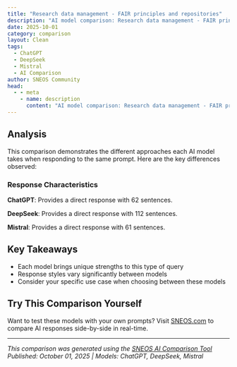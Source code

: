 ```yaml
---
title: "Research data management - FAIR principles and repositories"
description: "AI model comparison: Research data management - FAIR principles and repositories..."
date: 2025-10-01
category: comparison
layout: Clean
tags:
  - ChatGPT
  - DeepSeek
  - Mistral
  - AI Comparison
author: SNEOS Community
head:
  - - meta
    - name: description
      content: "AI model comparison: Research data management - FAIR principles and repositories..."
---
```


<ChatComparison
  title="Research data management - FAIR principles and repositories"
  prompt="Research data management - FAIR principles and repositories"
  :responses='{"ChatGPT": "Certainly! Here is an overview of Research Data Management (RDM) with a focus on the FAIR principles and data repositories:\n\n---\n\n### Research Data Management (RDM)\n\nResearch Data Management refers to the organization, storage, preservation, and sharing of data collected and used in a research project. Effective RDM ensures that research data is reliable, accessible, and reusable, facilitating transparency, reproducibility, and efficient knowledge dissemination.\n\nKey components of RDM include:\n\n- **Data Planning:** Creating a data management plan (DMP) before starting research.\n- **Data Collection:** Using standardized methods and formats.\n- **Data Storage and Backup:** Secure and reliable storage solutions.\n- **Data Documentation:** Metadata creation for describing data.\n- **Data Sharing and Preservation:** Making data available for reuse through repositories.\n \n---\n\n### FAIR Principles\n\nThe FAIR principles provide guidelines to improve the Findability, Accessibility, Interoperability, and Reusability of digital assets, especially research data.\n\n- **Findable:**\n - Data and metadata should be easy to find for both humans and computers.\n - Use globally unique and persistent identifiers (e.g., DOI).\n - Rich metadata that clearly describe the data.\n - Indexed in searchable resources.\n\n- **Accessible:**\n - Data should be retrievable using standardized protocols.\n - Authentication and authorization procedures should be transparent.\n - Metadata should remain accessible even if the data is no longer available.\n\n- **Interoperable:**\n - Data should use a formal, accessible, shared, and broadly applicable language for knowledge representation (e.g., common ontologies and vocabularies).\n - Data should interoperate with applications or workflows for analysis, storage, and processing.\n\n- **Reusable:**\n - Data should be described with accurate and relevant attributes.\n - Data usage licenses should be clear.\n - Data should meet domain-relevant community standards to ensure long-term usability.\n\n---\n\n### Data Repositories\n\nData repositories are digital platforms where researchers can deposit, store, share, and access datasets. They play a vital role in making data FAIR by providing infrastructure for discoverability, accessibility, and preservation.\n\n**Types of Data Repositories:**\n\n1. **Disciplinary Repositories:**\n - Specific to particular scientific disciplines or domains.\n - Example: GenBank for genetic sequences, PDB for protein data.\n \n2. **Institutional Repositories:**\n - Managed by institutions or universities for their researchers.\n - Example: Harvard Dataverse, institutional libraries.\n\n3. **Generalist Repositories:**\n - Accept data from any discipline.\n - Example: Zenodo, Figshare, Dryad.\n\n4. **Government Repositories:**\n - Managed by government agencies.\n - Example: NOAA for environmental data.\n\n---\n\n### Best Practices for FAIR Data and Using Repositories\n\n1. **Plan Early:** Establish a DMP that aligns with FAIR principles.\n2. **Metadata:** Create rich, standardized metadata.\n3. **Use Community Standards:** Apply standard vocabularies and formats.\n4. **Persistent Identifiers:** Assign DOIs or other PIDs to datasets.\n5. **Choose the Right Repository:** Select a repository suitable for your discipline and data type.\n6. **Licensing:** Apply clear usage licenses (e.g., Creative Commons).\n7. **Ensure Long-term Preservation:** Store data in trusted repositories with preservation policies.\n\n---\n\n### Useful Resources\n\n- **GO FAIR Initiative:** https://www.go-fair.org/fair-principles/\n- **FAIRsharing:** https://fairsharing.org/\n- **DataCite (for DOIs):** https://datacite.org/\n- **Re3data (Registry of Research Data Repositories):** https://www.re3data.org/\n\n---\n\nIf you would like, I can also provide examples, templates for data management plans, or more detailed explanations on any of these topics!", "DeepSeek": "Of course. This is an excellent and crucial topic in modern research. Let\u0027s break down Research Data Management (RDM), the FAIR principles, and the role of repositories in a clear and structured way.\n\n### 1. Research Data Management (RDM)\n\n**What is it?**\nRDM is the process of organizing, documenting, storing, preserving, and sharing the data collected or generated during a research project. It\u0027s a continuous practice throughout the entire research lifecycle, from planning to publication and long-term preservation.\n\n**Why is it important?**\n* **Integrity and Reproducibility:** Proper RDM allows others to verify and reproduce your results, which is a cornerstone of scientific integrity.\n* **Efficiency:** Well-managed data saves you time and frustration when you, or a collaborator, need to find or understand it later.\n* **Funding and Publication Mandates:** Most major funders (e.g., NIH, NSF, Horizon Europe) and high-impact journals now require a Data Management Plan (DMP) and data sharing.\n* **Preservation:** Prevents data loss due to hardware failure, obsolete software, or simply forgetting what the data means.\n* **Impact and Collaboration:** Shared data can be reused by others, leading to new collaborations and citations, increasing the impact of your work.\n\n---\n\n### 2. The FAIR Principles\n\nThe FAIR principles provide a framework to make data **F**indable, **A**ccessible, **I**nteroperable, and **R**eusable\u2014both for humans and for machines. They are the gold standard for modern RDM.\n\n**F - Findable**\nThe first step to reusing data is finding it.\n* **Rich Metadata:** Data should be described with detailed and relevant metadata (data about the data).\n* **Persistent Identifier (PID):** Data should be assigned a unique and persistent identifier, such as a **Digital Object Identifier (DOI)**. This is like a permanent web address for your dataset, distinct from a URL which might break.\n* **Indexed in a Searchable Resource:** The metadata should be included in a searchable database or repository.\n\n**A - Accessible**\nOnce found, users need to know how they can access the data.\n* **Retrievable via Standard Protocol:** Data should be accessible through a standardized, open, and free protocol (e.g., HTTP, FTP).\n* **Authentication \u0026 Authorization:** The protocol should allow for an authentication and authorization procedure, where necessary (e.g., for sensitive human data).\n* **Metadata Always Available:** Even if the data itself is under embargo or restricted, its metadata should always be accessible.\n\n**I - Interoperable**\nThe data should be able to be integrated with other data and used with applications or workflows for analysis, storage, and processing.\n* **Use of Formal, Accessible Languages:** Data and metadata should use controlled vocabularies, ontologies, and standards that are widely accepted within your field (e.g., GO for genomics, CDISC for clinical data).\n* **Qualified References:** The data should link to other related data using their PIDs.\n\n**R - Reusable**\nThe ultimate goal of FAIR is to optimize the reuse of data.\n* **Rich Context and Provenance:** Data should be released with a clear and accessible data usage license and detailed provenance information (how it was generated/collected, processed, and by whom).\n* **Community Standards:** The data should meet domain-relevant community standards.\n\n**Key Takeaway:** FAIR does not necessarily mean \u0022Open.\u0022 Data can be FAIR and restricted (e.g., medical data accessible only through a secure application process), as long as the conditions for access are clear.\n\n---\n\n### 3. Repositories\n\nRepositories are the infrastructure that makes FAIR RDM possible. They are platforms for storing, preserving, and sharing research data.\n\n**Why use a repository instead of a personal website or cloud drive?**\n* **Persistence:** They provide a permanent home and PIDs (like DOIs).\n* **Discovery:** They make your data discoverable through search engines and specialized catalogs.\n* **Curation:** Many offer curation services to help improve your metadata.\n* **Credibility:** Using a recognized repository adds trust and legitimacy to your data.\n* **Compliance:** They help you fulfill funder and publisher mandates.\n\n#### Types of Repositories\n\n1. **Disciplinary / Domain-Specific Repositories:**\n * **Best Choice.** These are tailored to a specific research community.\n * They use domain-specific metadata standards and formats.\n * **Examples:**\n * **GenBank, SRA:** For genetic sequence data.\n * **PDB:** For 3D protein and nucleic acid structures.\n * **ICPSR:** For social science data.\n * **Astrophysics Data System (ADS):** For astronomy and physics.\n\n2. **General-Purpose Repositories:**\n * Accept data from any discipline.\n * A good option if no suitable disciplinary repository exists.\n * **Examples:**\n * **Zenodo:** Developed by CERN, integrated with GitHub, and assigns DOIs. A very popular choice.\n * **Figshare:** Offers both public and private data sharing, assigns DOIs.\n * **Dryad:** Focuses on data underlying scientific publications. Often has a small publication fee.\n * **Mendeley Data:** Organized by subject area.\n\n3. **Institutional Repositories:**\n * Managed by your university or research institution.\n * Aims to showcase and preserve the institution\u0027s research output.\n * **Example:** Your university\u0027s library likely runs one.\n\n---\n\n### How It All Fits Together: The Research Workflow\n\nHere\u2019s a practical view of how these elements integrate into a researcher\u0027s workflow:\n\n| Stage | RDM Action | FAIR Principle Applied | Repository Role |\n| :--- | :--- | :--- | :--- |\n| **Planning** | Write a **Data Management Plan (DMP)**. Identify relevant metadata standards and a target repository. | Planning for **I**nteroperability and **R**eusability. | - |\n| **Active Research** | Organize files logically. Document everything (readme files, codebooks). Use consistent naming. | Laying the groundwork for all FAIR principles. | - |\n| **Processing/Analysis** | Use non-proprietary file formats where possible (e.g., .csv over .xlsx). Document code and workflows. | Enhancing **I**nteroperability and **R**eusability. | - |\n| **Publication** | Upload the final, curated dataset and documentation to a chosen **repository**. | Making data **F**indable (via PID), **A**ccessible (via repository), and formally **R**eusable (with license). | Repository assigns a **DOI**, stores the data, and makes it discoverable. |\n| **Sharing** | Cite the dataset in your paper using its DOI. | Completing the cycle of **F**indability and **R**eusability. | Repository provides a stable link and citation. |\n| **Preservation** | - | Ensuring long-term **A**ccessibility. | Repository commits to long-term preservation and format migration. |\n\n### Summary and Key Recommendations\n\n1. **Start Early:** Think about RDM and FAIR at the **beginning** of your project, not at the end.\n2. **Use a Repository, Always:** Do not just supplement a paper with \u0022data available upon request.\u0022 This is no longer considered best practice. Deposit in a trusted repository.\n3. **Choose the Right Repository:** Prefer a **disciplinary repository** if one exists. Otherwise, use a reputable **general-purpose** one like Zenodo or Figshare.\n4. **Document Relentlessly:** Your data is useless without context. Create a comprehensive \u0060README.txt\u0060 file explaining your data, variables, and methods.\n5. **Get a DOI:** The repository should provide a Persistent Identifier. This is your proof of compliance and allows others to cite your data properly.\n\nBy integrating robust RDM practices, adhering to the FAIR principles, and leveraging data repositories, you are not just meeting requirements\u2014you are contributing to a more efficient, transparent, and collaborative scientific ecosystem.", "Mistral": "Research data management (RDM) is a critical aspect of modern scientific research, ensuring that data is well-organized, accessible, and reusable. Two key components of effective RDM are the FAIR principles and data repositories.\n\n### FAIR Principles\n\nThe FAIR principles are a set of guidelines aimed at making research data Findable, Accessible, Interoperable, and Reusable. These principles were developed to enhance the value and utility of research data. Here\u2019s a breakdown of each principle:\n\n1. **Findable**:\n - **F1**: (Meta)data are assigned a globally unique and persistent identifier.\n - **F2**: Data are described with rich metadata.\n - **F3**: Metadata clearly and explicitly include the identifier of the data they describe.\n - **F4**: (Meta)data are registered or indexed in a searchable resource.\n\n2. **Accessible**:\n - **A1**: (Meta)data are retrievable by their identifier using a standardized communications protocol.\n - **A1.1**: The protocol is open, free, and universally implementable.\n - **A1.2**: The protocol allows for an authentication and authorization procedure, where necessary.\n - **A2**: Metadata are accessible, even when the data are no longer available.\n\n3. **Interoperable**:\n - **I1**: (Meta)data use a formal, accessible, shared, and broadly applicable language for knowledge representation.\n - **I2**: (Meta)data use vocabularies that follow FAIR principles.\n - **I3**: (Meta)data include qualified references to other (meta)data.\n\n4. **Reusable**:\n - **R1**: (Meta)data are richly described with a plurality of accurate and relevant attributes.\n - **R1.1**: (Meta)data are released with a clear and accessible data usage license.\n - **R1.2**: (Meta)data are associated with detailed provenance.\n - **R1.3**: (Meta)data meet domain-relevant community standards.\n\n### Data Repositories\n\nData repositories are digital platforms designed to store, manage, and share research data. They play a crucial role in implementing the FAIR principles. Here are some key types and examples of data repositories:\n\n1. **Institutional Repositories**:\n - Managed by universities or research institutions.\n - Examples: DSpace, EPrints.\n\n2. **Discipline-Specific Repositories**:\n - Focused on specific fields of study.\n - Examples: PubMed Central (biomedical and life sciences), arXiv (physics, mathematics, computer science), Dryad (life sciences).\n\n3. **General-Purpose Repositories**:\n - Accept data from a wide range of disciplines.\n - Examples: Zenodo, Figshare, Dataverse.\n\n4. **National and International Repositories**:\n - Managed by national or international organizations.\n - Examples: National Institutes of Health (NIH) Data Science Specialist Hub, European Open Science Cloud (EOSC).\n\n### Best Practices for Research Data Management\n\n1. **Data Planning**:\n - Develop a data management plan (DMP) at the outset of a research project.\n - Include details on data collection, storage, sharing, and preservation.\n\n2. **Metadata Creation**:\n - Use standardized metadata schemas to describe data.\n - Ensure metadata is comprehensive and follows FAIR principles.\n\n3. **Data Storage**:\n - Choose reliable and secure storage solutions.\n - Consider long-term preservation needs.\n\n4. **Data Sharing**:\n - Select appropriate repositories for data sharing.\n - Ensure data is accessible and reusable by providing clear usage licenses and documentation.\n\n5. **Data Security and Privacy**:\n - Implement robust security measures to protect sensitive data.\n - Comply with ethical guidelines and legal requirements for data privacy.\n\n6. **Data Documentation**:\n - Provide detailed documentation, including data dictionaries, methodologies, and provenance information.\n\nBy adhering to the FAIR principles and utilizing appropriate data repositories, researchers can enhance the transparency, reproducibility, and impact of their work. This not only benefits the individual researcher but also contributes to the broader scientific community by fostering collaboration and innovation."}' 
  published-date="12:14"
/>

## Analysis

This comparison demonstrates the different approaches each AI model takes when responding to the same prompt. Here are the key differences observed:

### Response Characteristics

**ChatGPT**: Provides a direct response with 62 sentences. 

**DeepSeek**: Provides a direct response with 112 sentences. 

**Mistral**: Provides a direct response with 61 sentences. 

## Key Takeaways

- Each model brings unique strengths to this type of query
- Response styles vary significantly between models
- Consider your specific use case when choosing between these models

## Try This Comparison Yourself

Want to test these models with your own prompts? Visit [SNEOS.com](https://sneos.com) to compare AI responses side-by-side in real-time.

---

*This comparison was generated using the [SNEOS AI Comparison Tool](https://sneos.com)*
*Published: October 01, 2025 | Models: ChatGPT, DeepSeek, Mistral*
